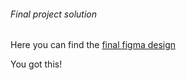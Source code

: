 ###### Final project solution

Here you can find the <a href="https://www.figma.com/design/Cb846kABeUkMZheENGH7vx/robot-landing?node-id=1-30&t=OZNQfT4XmKc3ZRq4-1" style="text-decoration: underline;" target="_blank" rel="noopener noreferrer">final figma design </a>


You got this!